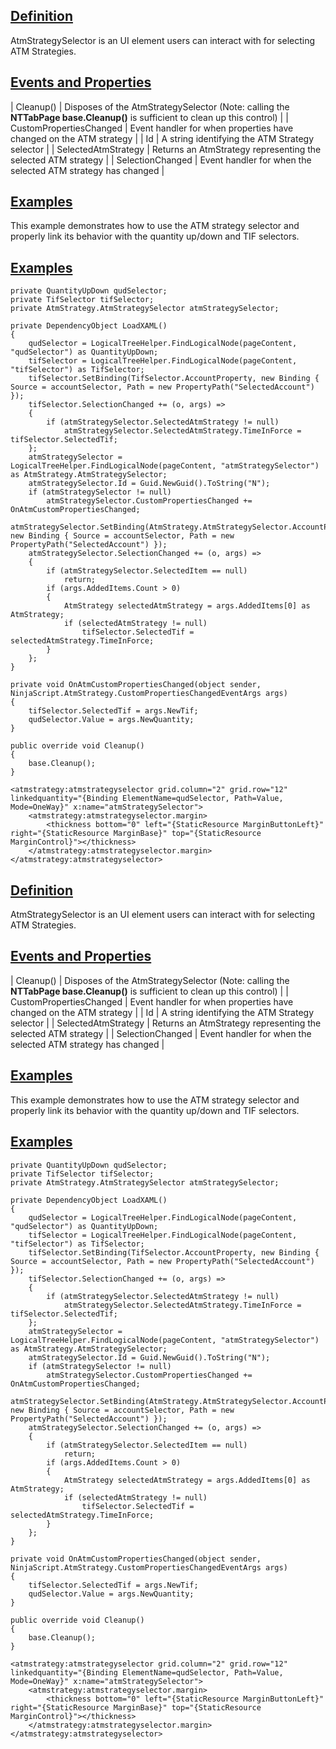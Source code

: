 ## [Definition](https://developer.ninjatrader.com/docs/desktop/atmstrategyselector\#definition)

AtmStrategySelector is an UI element users can interact with for selecting ATM Strategies.

## [Events and Properties](https://developer.ninjatrader.com/docs/desktop/atmstrategyselector\#events-and-properties)

| Cleanup() | Disposes of the AtmStrategySelector (Note: calling the **NTTabPage base.Cleanup()** is sufficient to clean up this control) |
| CustomPropertiesChanged | Event handler for when properties have changed on the ATM strategy |
| Id | A string identifying the ATM Strategy selector |
| SelectedAtmStrategy | Returns an AtmStrategy representing the selected ATM strategy |
| SelectionChanged | Event handler for when the selected ATM strategy has changed |

## [Examples](https://developer.ninjatrader.com/docs/desktop/atmstrategyselector\#examples)

This example demonstrates how to use the ATM strategy selector and properly link its behavior with the quantity up/down and TIF selectors.

## [Examples](https://developer.ninjatrader.com/docs/desktop/atmstrategyselector\#examples)

```jsx-150469391 csharp
private QuantityUpDown qudSelector;
private TifSelector tifSelector;
private AtmStrategy.AtmStrategySelector atmStrategySelector;

private DependencyObject LoadXAML()
{
    qudSelector = LogicalTreeHelper.FindLogicalNode(pageContent, "qudSelector") as QuantityUpDown;
    tifSelector = LogicalTreeHelper.FindLogicalNode(pageContent, "tifSelector") as TifSelector;
    tifSelector.SetBinding(TifSelector.AccountProperty, new Binding { Source = accountSelector, Path = new PropertyPath("SelectedAccount") });
    tifSelector.SelectionChanged += (o, args) =>
    {
        if (atmStrategySelector.SelectedAtmStrategy != null)
            atmStrategySelector.SelectedAtmStrategy.TimeInForce = tifSelector.SelectedTif;
    };
    atmStrategySelector = LogicalTreeHelper.FindLogicalNode(pageContent, "atmStrategySelector") as AtmStrategy.AtmStrategySelector;
    atmStrategySelector.Id = Guid.NewGuid().ToString("N");
    if (atmStrategySelector != null)
        atmStrategySelector.CustomPropertiesChanged += OnAtmCustomPropertiesChanged;
    atmStrategySelector.SetBinding(AtmStrategy.AtmStrategySelector.AccountProperty, new Binding { Source = accountSelector, Path = new PropertyPath("SelectedAccount") });
    atmStrategySelector.SelectionChanged += (o, args) =>
    {
        if (atmStrategySelector.SelectedItem == null)
            return;
        if (args.AddedItems.Count > 0)
        {
            AtmStrategy selectedAtmStrategy = args.AddedItems[0] as AtmStrategy;
            if (selectedAtmStrategy != null)
                tifSelector.SelectedTif = selectedAtmStrategy.TimeInForce;
        }
    };
}

private void OnAtmCustomPropertiesChanged(object sender, NinjaScript.AtmStrategy.CustomPropertiesChangedEventArgs args)
{
    tifSelector.SelectedTif = args.NewTif;
    qudSelector.Value = args.NewQuantity;
}

public override void Cleanup()
{
    base.Cleanup();
}

```

```jsx-150469391 csharp
<atmstrategy:atmstrategyselector grid.column="2" grid.row="12" linkedquantity="{Binding ElementName=qudSelector, Path=Value, Mode=OneWay}" x:name="atmStrategySelector">
    <atmstrategy:atmstrategyselector.margin>
        <thickness bottom="0" left="{StaticResource MarginButtonLeft}" right="{StaticResource MarginBase}" top="{StaticResource MarginControl}"></thickness>
    </atmstrategy:atmstrategyselector.margin>
</atmstrategy:atmstrategyselector>

```

## [Definition](https://developer.ninjatrader.com/docs/desktop/atmstrategyselector\#definition)

AtmStrategySelector is an UI element users can interact with for selecting ATM Strategies.

## [Events and Properties](https://developer.ninjatrader.com/docs/desktop/atmstrategyselector\#events-and-properties)

| Cleanup() | Disposes of the AtmStrategySelector (Note: calling the **NTTabPage base.Cleanup()** is sufficient to clean up this control) |
| CustomPropertiesChanged | Event handler for when properties have changed on the ATM strategy |
| Id | A string identifying the ATM Strategy selector |
| SelectedAtmStrategy | Returns an AtmStrategy representing the selected ATM strategy |
| SelectionChanged | Event handler for when the selected ATM strategy has changed |

## [Examples](https://developer.ninjatrader.com/docs/desktop/atmstrategyselector\#examples)

This example demonstrates how to use the ATM strategy selector and properly link its behavior with the quantity up/down and TIF selectors.

## [Examples](https://developer.ninjatrader.com/docs/desktop/atmstrategyselector\#examples)

```jsx-150469391 csharp
private QuantityUpDown qudSelector;
private TifSelector tifSelector;
private AtmStrategy.AtmStrategySelector atmStrategySelector;

private DependencyObject LoadXAML()
{
    qudSelector = LogicalTreeHelper.FindLogicalNode(pageContent, "qudSelector") as QuantityUpDown;
    tifSelector = LogicalTreeHelper.FindLogicalNode(pageContent, "tifSelector") as TifSelector;
    tifSelector.SetBinding(TifSelector.AccountProperty, new Binding { Source = accountSelector, Path = new PropertyPath("SelectedAccount") });
    tifSelector.SelectionChanged += (o, args) =>
    {
        if (atmStrategySelector.SelectedAtmStrategy != null)
            atmStrategySelector.SelectedAtmStrategy.TimeInForce = tifSelector.SelectedTif;
    };
    atmStrategySelector = LogicalTreeHelper.FindLogicalNode(pageContent, "atmStrategySelector") as AtmStrategy.AtmStrategySelector;
    atmStrategySelector.Id = Guid.NewGuid().ToString("N");
    if (atmStrategySelector != null)
        atmStrategySelector.CustomPropertiesChanged += OnAtmCustomPropertiesChanged;
    atmStrategySelector.SetBinding(AtmStrategy.AtmStrategySelector.AccountProperty, new Binding { Source = accountSelector, Path = new PropertyPath("SelectedAccount") });
    atmStrategySelector.SelectionChanged += (o, args) =>
    {
        if (atmStrategySelector.SelectedItem == null)
            return;
        if (args.AddedItems.Count > 0)
        {
            AtmStrategy selectedAtmStrategy = args.AddedItems[0] as AtmStrategy;
            if (selectedAtmStrategy != null)
                tifSelector.SelectedTif = selectedAtmStrategy.TimeInForce;
        }
    };
}

private void OnAtmCustomPropertiesChanged(object sender, NinjaScript.AtmStrategy.CustomPropertiesChangedEventArgs args)
{
    tifSelector.SelectedTif = args.NewTif;
    qudSelector.Value = args.NewQuantity;
}

public override void Cleanup()
{
    base.Cleanup();
}

```

```jsx-150469391 csharp
<atmstrategy:atmstrategyselector grid.column="2" grid.row="12" linkedquantity="{Binding ElementName=qudSelector, Path=Value, Mode=OneWay}" x:name="atmStrategySelector">
    <atmstrategy:atmstrategyselector.margin>
        <thickness bottom="0" left="{StaticResource MarginButtonLeft}" right="{StaticResource MarginBase}" top="{StaticResource MarginControl}"></thickness>
    </atmstrategy:atmstrategyselector.margin>
</atmstrategy:atmstrategyselector>

```